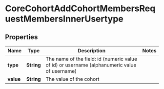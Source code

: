 

# CoreCohortAddCohortMembersRequestMembersInnerUsertype


## Properties

| Name | Type | Description | Notes |
|------------ | ------------- | ------------- | -------------|
|**type** | **String** | The name of the field: id                                         (numeric value of id) or username (alphanumeric value of username)  |  |
|**value** | **String** | The value of the cohort |  |



